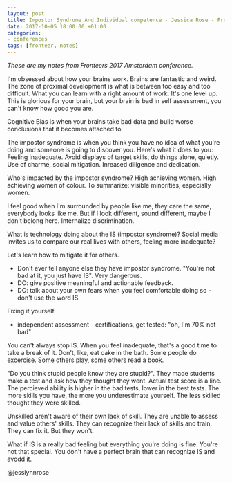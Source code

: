 ```yaml
---
layout: post
title: Impostor Syndrome And Individual competence - Jessica Rose - Front-trends Warsaw 2017
date: 2017-10-05 18:00:00 +01:00
categories:
- conferences
tags: [fronteer, notes]
---
```


_These are my notes from Fronteers 2017 Amsterdam conference._

I'm obsessed about how your brains work. Brains are fantastic and weird. The zone of proximal development is what is between too easy and too difficult. What you can learn with a right amount of work. It's one level up. This is glorious for your brain, but your brain is bad in self assessment, you can't know how good you are.

Cognitive Bias is when your brains take bad data and build worse conclusions that it becomes attached to.

The impostor syndrome is when you think you have no idea of what you're doing and someone is going to discover you. Here's what it does to you: Feeling inadequate. Avoid displays of target skills, do things alone, quietly. Use of charme, social mitigation. Inreased diligence and dedication. 

Who's impacted by the impostor syndrome? High achieving women. High achieving women of colour. To summarize: visible minorities, especially women. 

I feel good when I'm surrounded by people like me, they care the same, everybody looks like me. But if I look different, sound different, maybe I don't belong here. Internalize discrimination.

What is technology doing about the IS (impostor syndrome)? Social media invites us to compare our real lives with others, feeling more inadequate?

Let's learn how to mitigate it for others.

- Don't ever tell anyone else they have impostor syndrome. "You're not bad at it, you just have IS". Very dangerous. 
- DO: give positive meaningful and actionable feedback. 
- DO: talk about your own fears when you feel comfortable doing so - don't use the word IS.

Fixing it yourself
- independent assessment - certifications, get tested: "oh, I'm 70% not bad"

You can't always stop IS. When you feel inadequate, that's a good time to take a break of it. Don't, like, eat cake in the bath. Some people do excercise. Some others play, some others read a book.

"Do you think stupid people know they are stupid?". They made students make a test and ask how they thought they went. Actual test score is a line. The percieved ability is higher in the bad tests, lower in the best tests. The more skills you have, the more you underestimate yourself. The less skilled thought they were skilled. 

Unskilled aren't aware of their own lack of skill. They are unable to assess and value others' skills. They can recognize their lack of skills and train. They can fix it. But they won't. 

What if IS is a really bad feeling but everything you're doing is fine. 
You're not that special. You don't have a perfect brain that can recognize IS and avodd it.

@jesslynnrose
